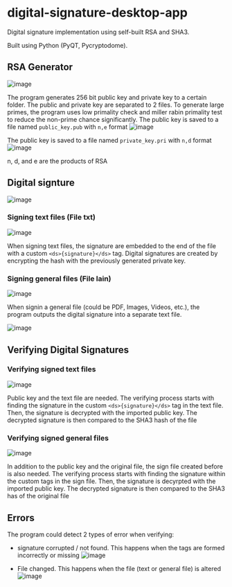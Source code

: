 # digital-signature-desktop-app

Digital signature implementation using self-built RSA and SHA3. 

Built using Python (PyQT, Pycryptodome).

## RSA Generator
![image](https://user-images.githubusercontent.com/68982753/234836547-3aeada30-bfc7-41b9-9469-4c3056de7bb6.png)

The program generates 256 bit public key and private key to a certain folder. The public and private key are separated to 2 files. 
To generate large primes, the program uses low primality check and miller rabin primality test to reduce the non-prime chance significantly.
The public key is saved to a file named `public_key.pub` with `n,e` format
![image](https://user-images.githubusercontent.com/68982753/234842801-6e09b50c-d17f-4fe2-b56a-cb73c104c87b.png)

The public key is saved to a file named `private_key.pri` with `n,d` format
![image](https://user-images.githubusercontent.com/68982753/234843175-a5d225b9-6fd4-4147-ad3a-4302c371efe7.png)

n, d, and e are the products of RSA

## Digital signture
![image](https://user-images.githubusercontent.com/68982753/234837177-fd158486-86f5-4654-8b44-8188205197ab.png)

### Signing text files (File txt)
![image](https://user-images.githubusercontent.com/68982753/234840051-8c48b53e-e990-4568-90ac-ceee374324f6.png)

When signing text files, the signature are embedded to the end of the file with a custom `<ds>{signature}</ds>` tag. 
Digital signatures are created by encrypting the hash with the previously generated private key. 

### Signing general files (File lain)
![image](https://user-images.githubusercontent.com/68982753/234840082-b72c6cf7-25ef-45ff-9aee-64add962369b.png)

When signin a general file (could be PDF, Images, Videos, etc.), the program outputs the digital signature into a separate text file.

![image](https://user-images.githubusercontent.com/68982753/234840014-d0ce120c-6a08-4ff1-b78b-8391fe07672a.png)

## Verifying Digital Signatures

### Verifying signed text files
![image](https://user-images.githubusercontent.com/68982753/234840924-eca533fe-463d-417c-8400-c4b08d7abfad.png)

Public key and the text file are needed. 
The verifying process starts with finding the signature in the custom `<ds>{signature}</ds>` tag in the text file.
Then, the signature is decrypted with the imported public key. 
The decrypted signature is then compared to the SHA3 hash of the file

### Verifying signed general files
![image](https://user-images.githubusercontent.com/68982753/234841523-b59bf903-b34d-45f1-b9a1-4e07c7d66c6a.png)

In addition to the public key and the original file, the sign file created before is also needed. 
The verifying process starts with finding the signature within the custom tags in the sign file. 
Then, the signature is decyrpted with the imported public key.
The decrypted signature is then compared to the SHA3 has of the original file

## Errors
The program could detect 2 types of error when verifying:

- signature corrupted / not found. This happens when the tags are formed incorrectly or missing
![image](https://user-images.githubusercontent.com/68982753/234843564-1ad2ab41-49db-47ca-87a3-cd7f8aa754e2.png)

- File changed. This happens when the file (text or general file) is altered
![image](https://user-images.githubusercontent.com/68982753/234843586-73e9c028-0804-4e54-a309-9cf0c56f1315.png)
